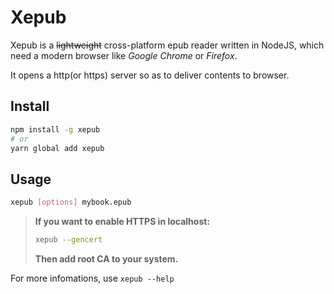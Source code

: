 # Xepub

Xepub is a ~~lightweight~~ cross-platform epub reader written in NodeJS, which need a modern browser like *Google Chrome* or *Firefox*.

It opens a http(or https) server so as to deliver contents to browser.

## Install

```bash
npm install -g xepub
# or
yarn global add xepub
```

## Usage

```bash
xepub [options] mybook.epub
```

> **If you want to enable HTTPS in localhost:**
> 
> ```bash
> xepub --gencert
> ```
> 
> **Then add root CA to your system.**

For more infomations, use `xepub --help`

